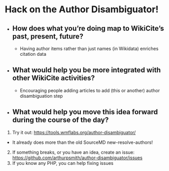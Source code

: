 # Hack on the Author Disambiguator!

* How does what you’re doing map to WikiCite’s past, present, future?
  -
  - Having author items rather than just names (in Wikidata) enriches citation data
  
* What would help you be more integrated with other WikiCite activities?
  -
  - Encouraging people adding articles to add (this or another) author disambiguation step

* What would help you move this idea forward during the course of the day?
  -
1. Try it out: https://tools.wmflabs.org/author-disambiguator/
  - It already does more than the old SourceMD new-resolve-authors!
2. If something breaks, or you have an idea, create an issue: https://github.com/arthurpsmith/author-disambiguator/issues
3. If you know any PHP, you can help fixing issues

